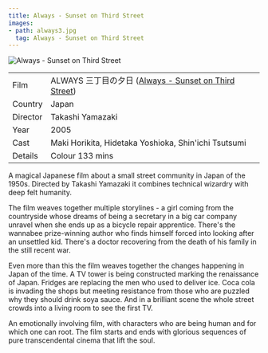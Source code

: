 ```yaml
---
title: Always - Sunset on Third Street
images:
- path: always3.jpg
  tag: Always - Sunset on Third Street
---
```

![Always - Sunset on Third Street](always3.jpg)

| | |
|-|-|
Film|ALWAYS &#19977;&#19969;&#30446;&#12398;&#22805;&#26085; ([Always - Sunset on Third Street](https://www.imdb.com/title/tt0488870/))
Country|Japan
Director|Takashi Yamazaki
Year|2005
Cast|Maki Horikita, Hidetaka Yoshioka, Shin'ichi Tsutsumi
Details|Colour 133 mins

A magical Japanese film about a small street community in Japan of the 1950s. Directed by Takashi Yamazaki it combines technical wizardry with deep felt humanity.

The film weaves together multiple storylines - a girl coming from the countryside whose dreams of being a secretary in a big car company unravel when she ends up as a bicycle repair apprentice. There's the wannabee prize-winning author who finds himself forced into looking after an unsettled kid. There's a doctor recovering from the death of his family in the still recent war.

Even more than this the film weaves together the changes happening in Japan of the time. A TV tower is being constructed marking the renaissance of Japan. Fridges are replacing the men who used to deliver ice. Coca cola is invading the shops but meeting resistance from those who are puzzled why they should drink soya sauce. And in a brilliant scene the whole street crowds into a living room to see the first TV.

An emotionally involving film, with characters who are being human and for which one can root. The film starts and ends with glorious sequences of pure transcendental cinema that lift the soul.
